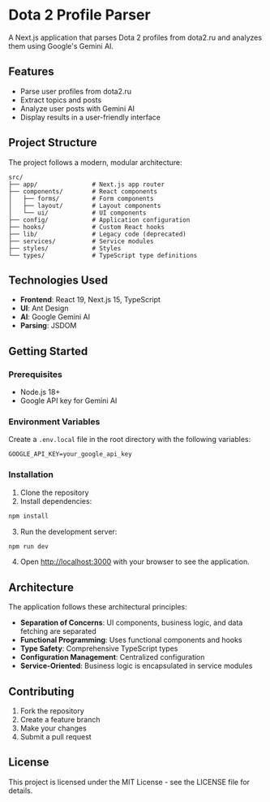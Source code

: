 # Dota 2 Profile Parser

A Next.js application that parses Dota 2 profiles from dota2.ru and analyzes them using Google's Gemini AI.

## Features

- Parse user profiles from dota2.ru
- Extract topics and posts
- Analyze user posts with Gemini AI
- Display results in a user-friendly interface

## Project Structure

The project follows a modern, modular architecture:

```
src/
├── app/               # Next.js app router
├── components/        # React components
│   ├── forms/         # Form components
│   ├── layout/        # Layout components
│   └── ui/            # UI components
├── config/            # Application configuration
├── hooks/             # Custom React hooks
├── lib/               # Legacy code (deprecated)
├── services/          # Service modules
├── styles/            # Styles
└── types/             # TypeScript type definitions
```

## Technologies Used

- **Frontend**: React 19, Next.js 15, TypeScript
- **UI**: Ant Design
- **AI**: Google Gemini AI
- **Parsing**: JSDOM

## Getting Started

### Prerequisites

- Node.js 18+
- Google API key for Gemini AI

### Environment Variables

Create a `.env.local` file in the root directory with the following variables:

```
GOOGLE_API_KEY=your_google_api_key
```

### Installation

1. Clone the repository
2. Install dependencies:

```bash
npm install
```

3. Run the development server:

```bash
npm run dev
```

4. Open [http://localhost:3000](http://localhost:3000) with your browser to see the application.

## Architecture

The application follows these architectural principles:

- **Separation of Concerns**: UI components, business logic, and data fetching are separated
- **Functional Programming**: Uses functional components and hooks
- **Type Safety**: Comprehensive TypeScript types
- **Configuration Management**: Centralized configuration
- **Service-Oriented**: Business logic is encapsulated in service modules

## Contributing

1. Fork the repository
2. Create a feature branch
3. Make your changes
4. Submit a pull request

## License

This project is licensed under the MIT License - see the LICENSE file for details.
